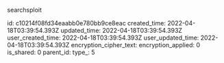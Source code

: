 searchsploit

id: c10214f08fd34eaabb0e780bb9ce8eac
created_time: 2022-04-18T03:39:54.393Z
updated_time: 2022-04-18T03:39:54.393Z
user_created_time: 2022-04-18T03:39:54.393Z
user_updated_time: 2022-04-18T03:39:54.393Z
encryption_cipher_text: 
encryption_applied: 0
is_shared: 0
parent_id: 
type_: 5